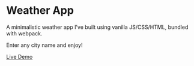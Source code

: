 # Weather App

A minimalistic weather app I've built using vanilla JS/CSS/HTML, bundled with webpack.

Enter any city name and enjoy!

[Live Demo](https://stolomeo.github.io/weather-app/)
